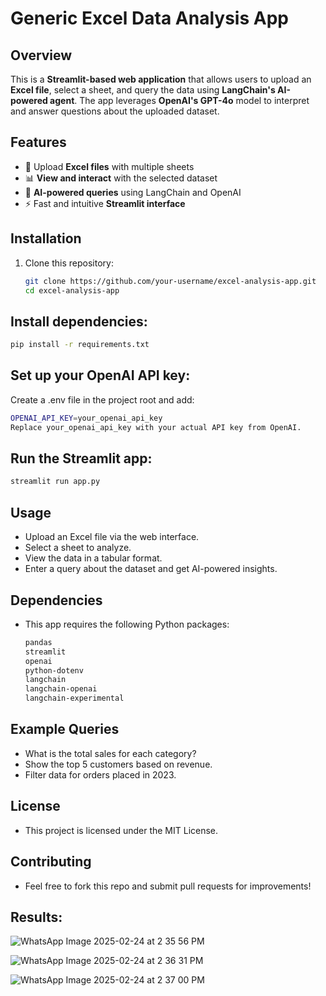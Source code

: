 # Generic Excel Data Analysis App  

## Overview  
This is a **Streamlit-based web application** that allows users to upload an **Excel file**, select a sheet, and query the data using **LangChain's AI-powered agent**. The app leverages **OpenAI's GPT-4o** model to interpret and answer questions about the uploaded dataset.  

## Features  
- 📂 Upload **Excel files** with multiple sheets  
- 📊 **View and interact** with the selected dataset  
- 🤖 **AI-powered queries** using LangChain and OpenAI  
- ⚡ Fast and intuitive **Streamlit interface**  

## Installation  

1. Clone this repository:  
   ```bash
   git clone https://github.com/your-username/excel-analysis-app.git
   cd excel-analysis-app
   ```
   
## Install dependencies:

```bash
pip install -r requirements.txt
```

## Set up your OpenAI API key:

Create a .env file in the project root and add:

  ```bash
  OPENAI_API_KEY=your_openai_api_key
  Replace your_openai_api_key with your actual API key from OpenAI.
  ```

## Run the Streamlit app:

  ```bash
  streamlit run app.py
  ```

## Usage

- Upload an Excel file via the web interface.
- Select a sheet to analyze.
- View the data in a tabular format.
- Enter a query about the dataset and get AI-powered insights.

## Dependencies

- This app requires the following Python packages:

  ```bash
  pandas  
  streamlit  
  openai  
  python-dotenv  
  langchain  
  langchain-openai  
  langchain-experimental
  ```  

## Example Queries

- What is the total sales for each category?
- Show the top 5 customers based on revenue.
- Filter data for orders placed in 2023.

## License

- This project is licensed under the MIT License.

## Contributing

- Feel free to fork this repo and submit pull requests for improvements!

## Results: 

![WhatsApp Image 2025-02-24 at 2 35 56 PM](https://github.com/user-attachments/assets/5801a18d-83e3-4259-997b-05eeba97cec4)


![WhatsApp Image 2025-02-24 at 2 36 31 PM](https://github.com/user-attachments/assets/034ab4a2-45e1-4b39-8ac9-430494cb6b11)


![WhatsApp Image 2025-02-24 at 2 37 00 PM](https://github.com/user-attachments/assets/e17679bb-c8b9-4996-b814-625401235d6d)


